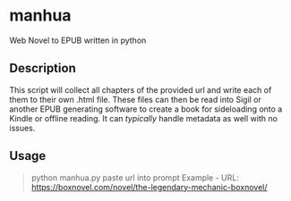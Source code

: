 # manhua
 
 Web Novel to EPUB written in python
 
 ## Description
 This script will collect all chapters of the provided url and write each of them to their own .html file. These files can then be read into Sigil or another EPUB generating software to create a book for sideloading onto a Kindle or offline reading. It can *typically* handle metadata as well with no issues.
 
  
 ## Usage
 > python manhua.py
 > paste url into prompt
 > Example - URL: https://boxnovel.com/novel/the-legendary-mechanic-boxnovel/
